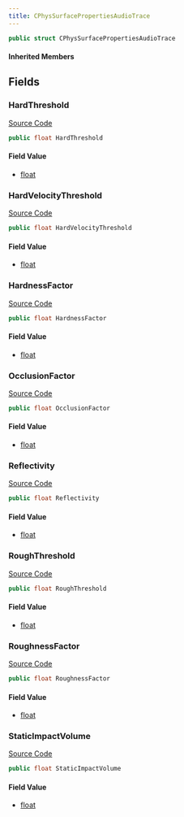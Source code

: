 ```yaml
---
title: CPhysSurfacePropertiesAudioTrace
---
```


```csharp
public struct CPhysSurfacePropertiesAudioTrace
```

#### Inherited Members

## Fields

### HardThreshold

[Source Code](https://github.com/swiftly-solution/swiftlys2/blob/main/managed/src/SwiftlyS2.Shared/Natives/Structs/CPhysSurfacePropertiesAudio.cs#L12)

```csharp
public float HardThreshold
```

#### Field Value

- [float](https://learn.microsoft.com/dotnet/api/system.single)

### HardVelocityThreshold

[Source Code](https://github.com/swiftly-solution/swiftlys2/blob/main/managed/src/SwiftlyS2.Shared/Natives/Structs/CPhysSurfacePropertiesAudio.cs#L13)

```csharp
public float HardVelocityThreshold
```

#### Field Value

- [float](https://learn.microsoft.com/dotnet/api/system.single)

### HardnessFactor

[Source Code](https://github.com/swiftly-solution/swiftlys2/blob/main/managed/src/SwiftlyS2.Shared/Natives/Structs/CPhysSurfacePropertiesAudio.cs#L9)

```csharp
public float HardnessFactor
```

#### Field Value

- [float](https://learn.microsoft.com/dotnet/api/system.single)

### OcclusionFactor

[Source Code](https://github.com/swiftly-solution/swiftlys2/blob/main/managed/src/SwiftlyS2.Shared/Natives/Structs/CPhysSurfacePropertiesAudio.cs#L15)

```csharp
public float OcclusionFactor
```

#### Field Value

- [float](https://learn.microsoft.com/dotnet/api/system.single)

### Reflectivity

[Source Code](https://github.com/swiftly-solution/swiftlys2/blob/main/managed/src/SwiftlyS2.Shared/Natives/Structs/CPhysSurfacePropertiesAudio.cs#L8)

```csharp
public float Reflectivity
```

#### Field Value

- [float](https://learn.microsoft.com/dotnet/api/system.single)

### RoughThreshold

[Source Code](https://github.com/swiftly-solution/swiftlys2/blob/main/managed/src/SwiftlyS2.Shared/Natives/Structs/CPhysSurfacePropertiesAudio.cs#L11)

```csharp
public float RoughThreshold
```

#### Field Value

- [float](https://learn.microsoft.com/dotnet/api/system.single)

### RoughnessFactor

[Source Code](https://github.com/swiftly-solution/swiftlys2/blob/main/managed/src/SwiftlyS2.Shared/Natives/Structs/CPhysSurfacePropertiesAudio.cs#L10)

```csharp
public float RoughnessFactor
```

#### Field Value

- [float](https://learn.microsoft.com/dotnet/api/system.single)

### StaticImpactVolume

[Source Code](https://github.com/swiftly-solution/swiftlys2/blob/main/managed/src/SwiftlyS2.Shared/Natives/Structs/CPhysSurfacePropertiesAudio.cs#L14)

```csharp
public float StaticImpactVolume
```

#### Field Value

- [float](https://learn.microsoft.com/dotnet/api/system.single)

